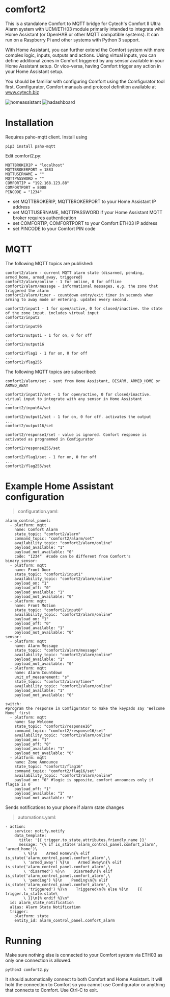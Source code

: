 # comfort2

This is a standalone Comfort to MQTT bridge for Cytech's Comfort II Ultra Alarm system with UCM/ETH03 module primarily intended to integrate with Home Assistant (or OpenHAB or other MQTT compatible systems). It can run on a Raspberry Pi and other systems with Python 3 support.

With Home Assistant, you can further extend the Comfort system with more complex logic, inputs, outputs and actions. Using virtual inputs, you can define additional zones in Comfort triggered by any sensor available in your Home Assistant setup. Or vice-versa, having Comfort trigger any action in your Home Assistant setup.

You should be familiar with configuring Comfort using the Comfigurator tool first. Comfigurator, Comfort manuals and protocol definition available at www.cytech.biz

![homeassistant](homeassistant.png)
![hadashboard](hadashboard.png)

# Installation

Requires paho-mqtt client. Install using
```
pip3 install paho-mqtt
```
Edit comfort2.py:
```
MQTTBROKERIP = "localhost"
MQTTBROKERPORT = 1883
MQTTUSERNAME = ""
MQTTPASSWORD = ""
COMFORTIP = "192.168.123.88"
COMFORTPORT = 8008
PINCODE = "1234"
```
- set MQTTBROKERIP, MQTTBROKERPORT to your Home Assistant IP address
- set MQTTUSERNAME, MQTTPASSWORD if your Home Assistant MQTT broker requires authentication
- set COMFORTIP, COMFORTPORT to your Comfort ETH03 IP address
- set PINCODE to your Comfort PIN code

# MQTT

The following MQTT topics are published:
```
comfort2/alarm - current MQTT alarm state (disarmed, pending, armed_home, armed_away, triggered)
comfort2/alarm/online - 1 for online, 0 for offline
comfort2/alarm/message - informational messages, e.g. the zone that triggered the alarm
comfort2/alarm/timer - countdown entry/exit timer in seconds when arming to away mode or entering. updates every second.

comfort2/input1 - 1 for open/active, 0 for closed/inactive. the state of the zone input. includes virtual input
comfort2/input2
...
comfort2/input96

comfort2/output1 - 1 for on, 0 for off
...
comfort2/output16

comfort2/flag1 - 1 for on, 0 for off
...
comfort2/flag255
```

The following MQTT topics are subscribed:
```
comfort2/alarm/set - sent from Home Assistant, DISARM, ARMED_HOME or ARMED_AWAY

comfort2/input17/set - 1 for open/active, 0 for closed/inactive. virtual input to integrate with any sensor in Home Assistant
...
comfort2/input64/set

comfort2/output1/set - 1 for on, 0 for off. activates the output
...
comfort2/output16/set

comfort2/response1/set - value is ignored. Comfort response is activated as programmed in Comfigurator
...
comfort2/response255/set

comfort2/flag1/set - 1 for on, 0 for off
...
comfort2/flag255/set
```

# Example Home Assistant configuration
> configuration.yaml:
```
alarm_control_panel:
  - platform: mqtt
    name: Comfort Alarm
    state_topic: "comfort2/alarm"
    command_topic: "comfort2/alarm/set"
    availability_topic: "comfort2/alarm/online"
    payload_available: "1"
    payload_not_available: "0"
    code: "1234"  #code can be different from Comfort's
binary_sensor:
  - platform: mqtt
    name: Front Door
    state_topic: "comfort2/input1"
    availability_topic: "comfort2/alarm/online"
    payload_on: "1"
    payload_off: "0"
    payload_available: "1"
    payload_not_available: "0"    
  - platform: mqtt
    name: Front Motion
    state_topic: "comfort2/input8"
    availability_topic: "comfort2/alarm/online"
    payload_on: "1"
    payload_off: "0"
    payload_available: "1"
    payload_not_available: "0"
sensor:
  - platform: mqtt
    name: Alarm Message
    state_topic: "comfort2/alarm/message"
    availability_topic: "comfort2/alarm/online"
    payload_available: "1"
    payload_not_available: "0"
  - platform: mqtt
    name: Alarm Countdown
    unit_of_measurement: "s"
    state_topic: "comfort2/alarm/timer"
    availability_topic: "comfort2/alarm/online"
    payload_available: "1"
    payload_not_available: "0"
    
switch:
#program the response in Comfigurator to make the keypads say 'Welcome Home' first
  - platform: mqtt
    name: Say Welcome 
    state_topic: "comfort2/response16"
    command_topic: "comfort2/response16/set"
    availability_topic: "comfort2/alarm/online"
    payload_on: "1"
    payload_off: "0"
    payload_available: "1"
    payload_not_available: "0"
  - platform: mqtt
    name: Zone Announce
    state_topic: "comfort2/flag16"
    command_topic: "comfort2/flag16/set"
    availability_topic: "comfort2/alarm/online"
    payload_on: "0" #logic is opposite, comfort announces only if flag16 is 0
    payload_off: "1"
    payload_available: "1"
    payload_not_available: "0"
```

Sends notifications to your phone if alarm state changes
> automations.yaml:
```
- action:
    service: notify.notify
    data_template:
      title: '{{ trigger.to_state.attributes.friendly_name }}'
      message: "{% if is_state('alarm_control_panel.comfort_alarm', 'armed_home')\
        \ %}\n    Armed Home\n{% elif is_state('alarm_control_panel.comfort_alarm',\
        \ 'armed_away') %}\n    Armed Away\n{% elif is_state('alarm_control_panel.comfort_alarm',\
        \ 'disarmed') %}\n    Disarmed\n{% elif is_state('alarm_control_panel.comfort_alarm',\
        \ 'pending') %}\n    Pending\n{% elif is_state('alarm_control_panel.comfort_alarm',\
        \ 'triggered') %}\n    Triggered\n{% else %}\n    {{ trigger.to_state.state\
        \ }}\n{% endif %}\n"
  id: alarm_state_notification
  alias: Alarm State Notification
  trigger:
    platform: state
    entity_id: alarm_control_panel.comfort_alarm
```
# Running

Make sure nothing else is connected to your Comfort system via ETH03 as only one connection is allowed.
```
python3 comfort2.py
```
It should automatically connect to both Comfort and Home Assistant. It will hold the connection to Comfort so you cannot use Comfigurator or anything that connects to Comfort. Use Ctrl-C to exit.
